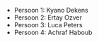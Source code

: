 - Persoon 1: Kyano Dekens
- Persoon 2: Ertay Ozver
- Persoon 3: Luca Peters
- Persoon 4: Achraf Haboub